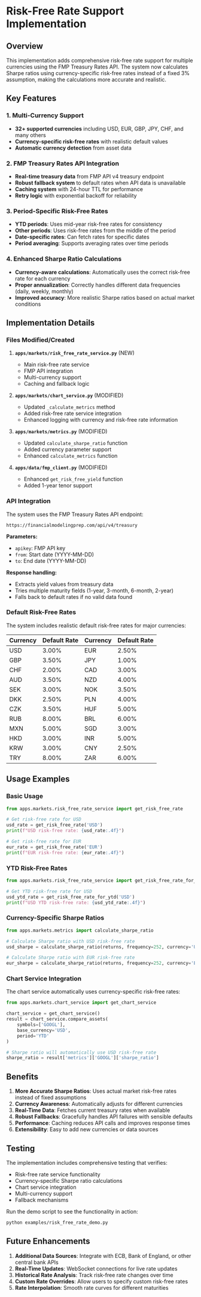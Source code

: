 # Risk-Free Rate Support Implementation

## Overview

This implementation adds comprehensive risk-free rate support for multiple currencies using the FMP Treasury Rates API. The system now calculates Sharpe ratios using currency-specific risk-free rates instead of a fixed 3% assumption, making the calculations more accurate and realistic.

## Key Features

### 1. Multi-Currency Support
- **32+ supported currencies** including USD, EUR, GBP, JPY, CHF, and many others
- **Currency-specific risk-free rates** with realistic default values
- **Automatic currency detection** from asset data

### 2. FMP Treasury Rates API Integration
- **Real-time treasury data** from FMP API v4 treasury endpoint
- **Robust fallback system** to default rates when API data is unavailable
- **Caching system** with 24-hour TTL for performance
- **Retry logic** with exponential backoff for reliability

### 3. Period-Specific Risk-Free Rates
- **YTD periods**: Uses mid-year risk-free rates for consistency
- **Other periods**: Uses risk-free rates from the middle of the period
- **Date-specific rates**: Can fetch rates for specific dates
- **Period averaging**: Supports averaging rates over time periods

### 4. Enhanced Sharpe Ratio Calculations
- **Currency-aware calculations**: Automatically uses the correct risk-free rate for each currency
- **Proper annualization**: Correctly handles different data frequencies (daily, weekly, monthly)
- **Improved accuracy**: More realistic Sharpe ratios based on actual market conditions

## Implementation Details

### Files Modified/Created

1. **`apps/markets/risk_free_rate_service.py`** (NEW)
   - Main risk-free rate service
   - FMP API integration
   - Multi-currency support
   - Caching and fallback logic

2. **`apps/markets/chart_service.py`** (MODIFIED)
   - Updated `_calculate_metrics` method
   - Added risk-free rate service integration
   - Enhanced logging with currency and risk-free rate information

3. **`apps/markets/metrics.py`** (MODIFIED)
   - Updated `calculate_sharpe_ratio` function
   - Added currency parameter support
   - Enhanced `calculate_metrics` function

4. **`apps/data/fmp_client.py`** (MODIFIED)
   - Enhanced `get_risk_free_yield` function
   - Added 1-year tenor support

### API Integration

The system uses the FMP Treasury Rates API endpoint:
```
https://financialmodelingprep.com/api/v4/treasury
```

**Parameters:**
- `apikey`: FMP API key
- `from`: Start date (YYYY-MM-DD)
- `to`: End date (YYYY-MM-DD)

**Response handling:**
- Extracts yield values from treasury data
- Tries multiple maturity fields (1-year, 3-month, 6-month, 2-year)
- Falls back to default rates if no valid data found

### Default Risk-Free Rates

The system includes realistic default risk-free rates for major currencies:

| Currency | Default Rate | Currency | Default Rate |
|----------|-------------|----------|-------------|
| USD      | 3.00%       | EUR      | 2.50%       |
| GBP      | 3.50%       | JPY      | 1.00%       |
| CHF      | 2.00%       | CAD      | 3.00%       |
| AUD      | 3.50%       | NZD      | 4.00%       |
| SEK      | 3.00%       | NOK      | 3.50%       |
| DKK      | 2.50%       | PLN      | 4.00%       |
| CZK      | 3.50%       | HUF      | 5.00%       |
| RUB      | 8.00%       | BRL      | 6.00%       |
| MXN      | 5.00%       | SGD      | 3.00%       |
| HKD      | 3.00%       | INR      | 5.00%       |
| KRW      | 3.00%       | CNY      | 2.50%       |
| TRY      | 8.00%       | ZAR      | 6.00%       |

## Usage Examples

### Basic Usage

```python
from apps.markets.risk_free_rate_service import get_risk_free_rate

# Get risk-free rate for USD
usd_rate = get_risk_free_rate('USD')
print(f"USD risk-free rate: {usd_rate:.4f}")

# Get risk-free rate for EUR
eur_rate = get_risk_free_rate('EUR')
print(f"EUR risk-free rate: {eur_rate:.4f}")
```

### YTD Risk-Free Rates

```python
from apps.markets.risk_free_rate_service import get_risk_free_rate_for_ytd

# Get YTD risk-free rate for USD
usd_ytd_rate = get_risk_free_rate_for_ytd('USD')
print(f"USD YTD risk-free rate: {usd_ytd_rate:.4f}")
```

### Currency-Specific Sharpe Ratios

```python
from apps.markets.metrics import calculate_sharpe_ratio

# Calculate Sharpe ratio with USD risk-free rate
usd_sharpe = calculate_sharpe_ratio(returns, frequency=252, currency='USD')

# Calculate Sharpe ratio with EUR risk-free rate
eur_sharpe = calculate_sharpe_ratio(returns, frequency=252, currency='EUR')
```

### Chart Service Integration

The chart service automatically uses currency-specific risk-free rates:

```python
from apps.markets.chart_service import get_chart_service

chart_service = get_chart_service()
result = chart_service.compare_assets(
    symbols=['GOOGL'],
    base_currency='USD',
    period='YTD'
)

# Sharpe ratio will automatically use USD risk-free rate
sharpe_ratio = result['metrics']['GOOGL']['sharpe_ratio']
```

## Benefits

1. **More Accurate Sharpe Ratios**: Uses actual market risk-free rates instead of fixed assumptions
2. **Currency Awareness**: Automatically adjusts for different currencies
3. **Real-Time Data**: Fetches current treasury rates when available
4. **Robust Fallbacks**: Gracefully handles API failures with sensible defaults
5. **Performance**: Caching reduces API calls and improves response times
6. **Extensibility**: Easy to add new currencies or data sources

## Testing

The implementation includes comprehensive testing that verifies:
- Risk-free rate service functionality
- Currency-specific Sharpe ratio calculations
- Chart service integration
- Multi-currency support
- Fallback mechanisms

Run the demo script to see the functionality in action:
```bash
python examples/risk_free_rate_demo.py
```

## Future Enhancements

1. **Additional Data Sources**: Integrate with ECB, Bank of England, or other central bank APIs
2. **Real-Time Updates**: WebSocket connections for live rate updates
3. **Historical Rate Analysis**: Track risk-free rate changes over time
4. **Custom Rate Overrides**: Allow users to specify custom risk-free rates
5. **Rate Interpolation**: Smooth rate curves for different maturities
